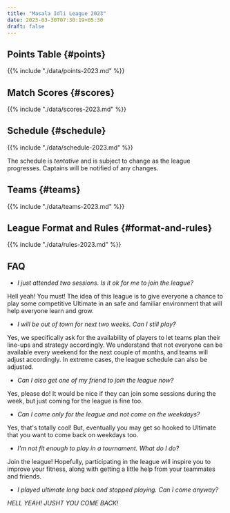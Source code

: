```yaml
---
title: "Masala Idli League 2023"
date: 2023-03-30T07:30:19+05:30
draft: false
---
```


## Points Table {#points}

{{% include "./data/points-2023.md" %}}

## Match Scores {#scores}

{{% include "./data/scores-2023.md" %}}

## Schedule {#schedule}

{{% include "./data/schedule-2023.md" %}}

The schedule is *tentative* and is subject to change as the league progresses.
Captains will be notified of any changes.

## Teams {#teams}

{{% include "./data/teams-2023.md" %}}

## League Format and Rules {#format-and-rules}

{{% include "./data/rules-2023.md" %}}

## FAQ

- _I just attended two sessions. Is it ok for me to join the league?_

Hell yeah! You must! The idea of this league is to give everyone a chance to
play some competitive Ultimate in an safe and familiar environment that will
help everyone learn and grow.

- _I will be out of town for next two weeks. Can I still play?_

Yes, we specifically ask for the availability of players to let teams plan
their line-ups and strategy accordingly. We understand that not everyone can be
available every weekend for the next couple of months, and teams will adjust
accordingly. In extreme cases, the league schedule can also be adjusted.

- _Can I also get one of my friend to join the league now?_

Yes, please do! It would be nice if they can join some sessions during the
week, but just coming for the league is fine too.

- _Can I come only for the league and not come on the weekdays?_

Yes, that's totally cool! But, eventually you may get so hooked to Ultimate
that you want to come back on weekdays too.

- _I'm not fit enough to play in a tournament. What do I do?_

Join the league! Hopefully, participating in the league will inspire you to
improve your fitness, along with getting a little help from your teammates and
friends.

- _I played ultimate long back and stopped playing. Can I come anyway?_

*HELL YEAH! JUSHT YOU COME BACK!*
